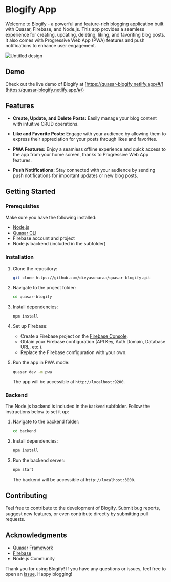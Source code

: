 # Blogify App

Welcome to Blogify - a powerful and feature-rich blogging application built with Quasar, Firebase, and Node.js. This app provides a seamless experience for creating, updating, deleting, liking, and favoriting blog posts. It also comes with Progressive Web App (PWA) features and push notifications to enhance user engagement.

![Untitled design](https://github.com/divyasonaraa/quasar-blogify/assets/129390572/cfa0a833-5e5d-4e9e-8b96-7fd8ebe01f8d)

## Demo

Check out the live demo of Blogify at [https://quasar-blogify.netlify.app/#/](https://quasar-blogify.netlify.app/#/)

## Features

- **Create, Update, and Delete Posts:** Easily manage your blog content with intuitive CRUD operations.
  
- **Like and Favorite Posts:** Engage with your audience by allowing them to express their appreciation for your posts through likes and favorites.

- **PWA Features:** Enjoy a seamless offline experience and quick access to the app from your home screen, thanks to Progressive Web App features.

- **Push Notifications:** Stay connected with your audience by sending push notifications for important updates or new blog posts.

## Getting Started

### Prerequisites

Make sure you have the following installed:

- [Node.js](https://nodejs.org/)
- [Quasar CLI](https://quasar.dev/start/quasar-cli)
- Firebase account and project
- Node.js backend (included in the subfolder)

### Installation

1. Clone the repository:

   ```bash
   git clone https://github.com/divyasonaraa/quasar-blogify.git
   ```

2. Navigate to the project folder:

   ```bash
   cd quasar-blogify
   ```

3. Install dependencies:

   ```bash
   npm install
   ```

4. Set up Firebase:

   - Create a Firebase project on the [Firebase Console](https://console.firebase.google.com/).
   - Obtain your Firebase configuration (API Key, Auth Domain, Database URL, etc.).
   - Replace the Firebase configuration with your own.

5. Run the app in PWA mode:

   ```bash
   quasar dev -m pwa
   ```

   The app will be accessible at `http://localhost:9200`.


### Backend

The Node.js backend is included in the `backend` subfolder. Follow the instructions below to set it up:

1. Navigate to the backend folder:

   ```bash
   cd backend
   ```

2. Install dependencies:

   ```bash
   npm install
   ```

3. Run the backend server:

   ```bash
   npm start
   ```

   The backend will be accessible at `http://localhost:3000`.

## Contributing

Feel free to contribute to the development of Blogify. Submit bug reports, suggest new features, or even contribute directly by submitting pull requests.


## Acknowledgments

- [Quasar Framework](https://quasar.dev/)
- [Firebase](https://firebase.google.com/)
- Node.js Community

Thank you for using Blogify! If you have any questions or issues, feel free to open an [issue](https://github.com/your-username/blogify/issues). Happy blogging!
